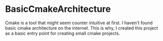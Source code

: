 # BasicCmakeArchitecture
Cmake is a tool that might seem counter intuitive at first. I haven't found basic cmake architecture on the internet. This is why, I created this project as a basic entry point for creating small cmake projects.
